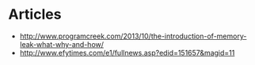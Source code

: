 # Articles
* <http://www.programcreek.com/2013/10/the-introduction-of-memory-leak-what-why-and-how/>
* <http://www.efytimes.com/e1/fullnews.asp?edid=151657&magid=11>
